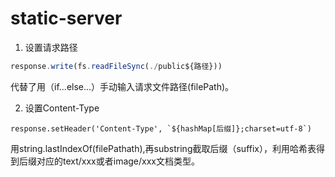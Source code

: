 # static-server
1. 设置请求路径
~~~javascript
response.write(fs.readFileSync(./public${路径}))
~~~
代替了用（if...else...）手动输入请求文件路径(filePath)。

2. 设置Content-Type
~~~
response.setHeader('Content-Type', `${hashMap[后缀]};charset=utf-8`)
~~~
用string.lastIndexOf(filePathath),再substring截取后缀（suffix），利用哈希表得到后缀对应的text/xxx或者image/xxx文档类型。
